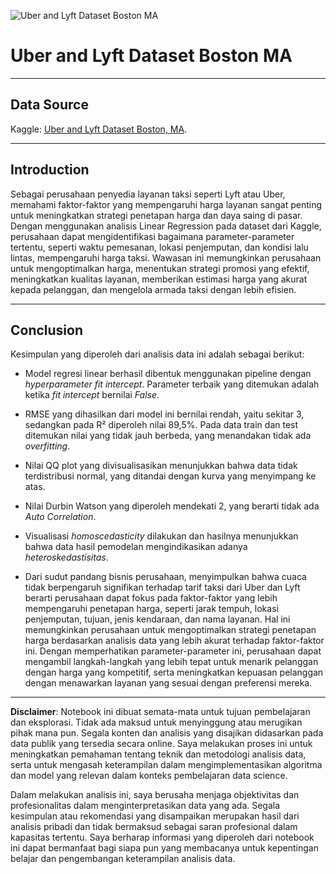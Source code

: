 ![Uber and Lyft Dataset Boston MA](https://github.com/DarlyP/Uber-and-Lyft-Dataset-Boston-MA/blob/main/Notebook/UberLyft.jpeg)

# Uber and Lyft Dataset Boston MA

---


## Data Source

Kaggle: [Uber and Lyft Dataset Boston, MA](https://www.kaggle.com/datasets/brllrb/uber-and-lyft-dataset-boston-ma).

---

## Introduction

Sebagai perusahaan penyedia layanan taksi seperti Lyft atau Uber, memahami faktor-faktor yang mempengaruhi harga layanan sangat penting untuk meningkatkan strategi penetapan harga dan daya saing di pasar. Dengan menggunakan analisis Linear Regression pada dataset dari Kaggle, perusahaan dapat mengidentifikasi bagaimana parameter-parameter tertentu, seperti waktu pemesanan, lokasi penjemputan, dan kondisi lalu lintas, mempengaruhi harga taksi. Wawasan ini memungkinkan perusahaan untuk mengoptimalkan harga, menentukan strategi promosi yang efektif, meningkatkan kualitas layanan, memberikan estimasi harga yang akurat kepada pelanggan, dan mengelola armada taksi dengan lebih efisien.

---

## Conclusion

Kesimpulan yang diperoleh dari analisis data ini adalah sebagai berikut:

- Model regresi linear berhasil dibentuk menggunakan pipeline dengan *hyperparameter fit intercept*. Parameter terbaik yang ditemukan adalah ketika *fit intercept* bernilai *False*.

- RMSE yang dihasilkan dari model ini bernilai rendah, yaitu sekitar 3, sedangkan pada R² diperoleh nilai 89,5%. Pada data train dan test ditemukan nilai yang tidak jauh berbeda, yang menandakan tidak ada *overfitting*.

- Nilai QQ plot yang divisualisasikan menunjukkan bahwa data tidak terdistribusi normal, yang ditandai dengan kurva yang menyimpang ke atas.

- Nilai Durbin Watson yang diperoleh mendekati 2, yang berarti tidak ada *Auto Correlation*.

- Visualisasi *homoscedasticity* dilakukan dan hasilnya menunjukkan bahwa data hasil pemodelan mengindikasikan adanya *heteroskedastisitas*.

- Dari sudut pandang bisnis perusahaan, menyimpulkan bahwa cuaca tidak berpengaruh signifikan terhadap tarif taksi dari Uber dan Lyft berarti perusahaan dapat fokus pada faktor-faktor yang lebih mempengaruhi penetapan harga, seperti jarak tempuh, lokasi penjemputan, tujuan, jenis kendaraan, dan nama layanan. Hal ini memungkinkan perusahaan untuk mengoptimalkan strategi penetapan harga berdasarkan analisis data yang lebih akurat terhadap faktor-faktor ini. Dengan memperhatikan parameter-parameter ini, perusahaan dapat mengambil langkah-langkah yang lebih tepat untuk menarik pelanggan dengan harga yang kompetitif, serta meningkatkan kepuasan pelanggan dengan menawarkan layanan yang sesuai dengan preferensi mereka.

---

**Disclaimer**: Notebook ini dibuat semata-mata untuk tujuan pembelajaran dan eksplorasi. Tidak ada maksud untuk menyinggung atau merugikan pihak mana pun. Segala konten dan analisis yang disajikan didasarkan pada data publik yang tersedia secara online. Saya melakukan proses ini untuk meningkatkan pemahaman tentang teknik dan metodologi analisis data, serta untuk mengasah keterampilan dalam mengimplementasikan algoritma dan model yang relevan dalam konteks pembelajaran data science.

Dalam melakukan analisis ini, saya berusaha menjaga objektivitas dan profesionalitas dalam menginterpretasikan data yang ada. Segala kesimpulan atau rekomendasi yang disampaikan merupakan hasil dari analisis pribadi dan tidak bermaksud sebagai saran profesional dalam kapasitas tertentu. Saya berharap informasi yang diperoleh dari notebook ini dapat bermanfaat bagi siapa pun yang membacanya untuk kepentingan belajar dan pengembangan keterampilan analisis data.
